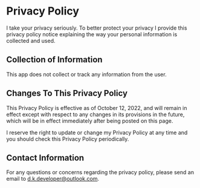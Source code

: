 # Privacy Policy

I take your privacy seriously. To better protect your privacy I provide this privacy policy notice explaining the way your personal information is collected and used.


## Collection of Information

This app does not collect or track any information from the user.


## Changes To This Privacy Policy

This Privacy Policy is effective as of October 12, 2022, and will remain in effect except with respect to any changes in its provisions in the future, which will be in effect immediately after being posted on this page.

I reserve the right to update or change my Privacy Policy at any time and you should check this Privacy Policy periodically.


## Contact Information

For any questions or concerns regarding the privacy policy, please send an email to d.k.developer@outlook.com.
